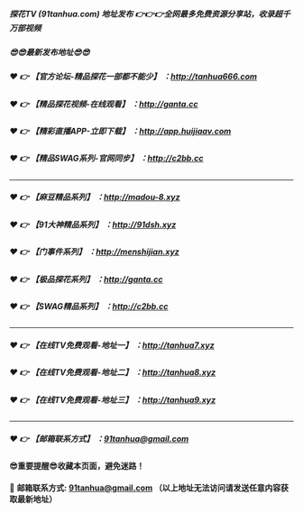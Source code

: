 ##### 探花TV (91tanhua.com) 地址发布 :point_right::point_right::point_right:全网最多免费资源分享站，收录超千万部视频

##### :sunglasses::sunglasses:最新发布地址:sunglasses::sunglasses:

##### :heart: :point_right: 【官方论坛-精品探花一部都不能少】 ：http://tanhua666.com

##### :heart: :point_right: 【精品探花视频-在线观看】 ：http://ganta.cc

##### :heart: :point_right: 【精彩直播APP-立即下载】 ：http://app.huijiaav.com

##### :heart: :point_right: 【精品SWAG系列-官网同步】 ：http://c2bb.cc

---------------------------------------------

##### :heart: :point_right: 【麻豆精品系列】 ：http://madou-8.xyz

##### :heart: :point_right: 【91大神精品系列】 ：http://91dsh.xyz

##### :heart: :point_right: 【门事件系列】 ：http://menshijian.xyz

##### :heart: :point_right: 【极品探花系列】 ：http://ganta.cc

##### :heart: :point_right: 【SWAG精品系列】 ：http://c2bb.cc

---------------------------------------------

##### :heart: :point_right: 【在线TV免费观看-地址一】 ：http://tanhua7.xyz

##### :heart: :point_right: 【在线TV免费观看-地址二】 ：http://tanhua8.xyz

##### :heart: :point_right: 【在线TV免费观看-地址三】 ：http://tanhua9.xyz

---------------------------------------------


##### :heart: :point_right: 【邮箱联系方式】 ：91tanhua@gmail.com

#### :sunglasses:重要提醒:sunglasses:收藏本页面，避免迷路！


:e-mail: __邮箱联系方式: 91tanhua@gmail.com （以上地址无法访问请发送任意内容获取最新地址）__
